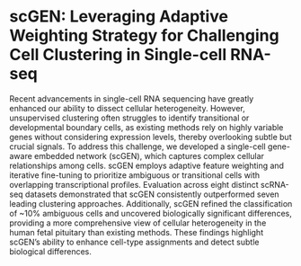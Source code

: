 # scGEN: Leveraging Adaptive Weighting Strategy for Challenging Cell Clustering in Single-cell RNA-seq

Recent advancements in single-cell RNA sequencing have greatly enhanced our ability to dissect cellular heterogeneity. However, unsupervised clustering often struggles to identify transitional or developmental boundary cells, as existing methods rely on highly variable genes without considering expression levels, thereby overlooking subtle but crucial signals. To address this challenge, we developed a single-cell gene-aware embedded network (scGEN), which captures complex cellular relationships among cells. scGEN employs adaptive feature weighting and iterative fine-tuning to prioritize ambiguous or transitional cells with overlapping transcriptional profiles. Evaluation across eight distinct scRNA-seq datasets demonstrated that scGEN consistently outperformed seven leading clustering approaches. Additionally, scGEN refined the classification of ~10% ambiguous cells and uncovered biologically significant differences, providing a more comprehensive view of cellular heterogeneity in the human fetal pituitary than existing methods. These findings highlight scGEN’s ability to enhance cell-type assignments and detect subtle biological differences.
